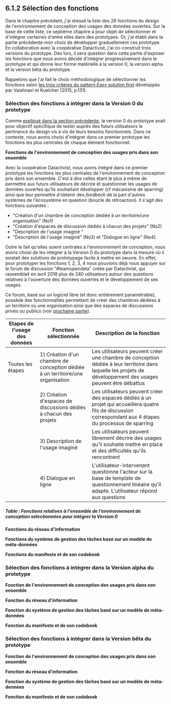 ## 6.1.2 Sélection des fonctions 

Dans le chapitre précédent, j'ai dressé la liste des 28 fonctions du design de l'environnement de conception des usages des données ouvertes. Sur la base de cette liste, ce septième chapitre a pour objet de sélectionner et d'intégrer certaines d'entre elles dans des prototypes. Or, j'ai établi dans la partie précédente mon choix de développer graduellement ces prototype. En collaboration avec la coopérative Datactivist, j'ai co-construit trois versions du prototype. Dès lors, il sera question dans cette partie d'exposer les fonctions que nous avons décidé d'intégrer progressivement dans le prototype et qui donne leur forme matérielle à la version 0, la version alpha et la version bêta du prototype. 

Rappelons que j'ai fait le choix méthodologique de sélectionner les fonctions selon [les trois critères du pattern _Easy solution first_](6_prototypage.md) développés par Vaishnavi et Kuelcher (2015, p.131). 


### Sélection des fonctions à intégrer dans la Version 0 du prototype

Comme [expliqué dans la section précédente](6.1.1_prototypage_connaissance_objectifs.md), la version 0 du prototype avait pour objectif spécifique de tester auprès des futurs utilisateurs le pertinence du design vis à vis de leurs besoins fonctionnels. Dans ce contexte, nous avons choisi d'intégrer dans ce premier prototype les fonctions les plus centrales de chaque élément fonctionnel. 

**Fonctions de l'environnement de conception des usages pris dans son ensemble**

Avec la coopérative Datactivist, nous avons intégré dans ce premier prototype les fonctions les plus centrales de l'environnement de conception pris dans son ensemble. C'est à dire celles étant le plus à même de permettre aux futurs utilisateurs de décrire et questionner les usages de données ouvertes qu'ils souhaitant développer (cf mécanisme de sparring) ainsi que leur permettre d'obtenir des _feedback_ de la part d'autres systèmes de l'écosystème en question (boucle de rétroaction). Il s'agit des fonctions suivantes :
- "Création d'un chambre de conception dédiée à un territoire/une organisation" (No1)
- "Création d'espaces de discussion dédiés à chacun des projets" (No2) 
- "Description de l'usage imaginé "
- "Description de l'usage imaginé" (No3) et "Dialogue en ligne" (No4). 

Outre le fait qu'elles soient centrales à l'environnement de conception, nous avons choisi de les intégrer à la Version 0 du prototype dans la mesure où il existait des solutions de prototypage facile à mettre en oeuvre. En effet, pour prototyper les fonctions 1, 2, 3, 4 nous pouvions déjà nous appuyer sur le forum de discussion "#teamopendata" créée par Datactivist, qui rassemblait en avril 2018 plus de 240 utilisateurs autour des questions relatives à l'ouverture des données ouvertes et le développement de ses usages. 

Ce forum, basé sur un logiciel libre (et donc entièrement paramétrable), possède des fonctionnalités permettant de créer des chambres dédiées à un territoire ou une organisation ainsi que des espaces de discussions privés ou publics (voir [prochaine partie](6.1.3_prototypage_connaissance_construction.md)). 

| Etapes de l'usage des données | Fonction sélectionnée                                                                         | Description de la fonction                                                                                                                                                               |
|-------------------------------|----------------------------------------------------------------------------------|------------------------------------------------------------------------------------------------------------------------------------------------------------------------------------------|
| Toutes les étapes             | 1\) Création d'un chambre de conception dédiée à un territoire/une organisation  |  Les utilisateurs peuvent créer une chambre de conception dédiée à leur territoire dans laquelle les projets de développement des usages peuvent être débattus                           |
|                               | 2\) Création d'espaces de discussions dédiés à chacun des projets                | Les utilisateurs peuvent créer des espaces dédiés à un projet qui accueillera quatre fils de discussion correspondant aux 4 étapes du processus de sparring                              |
|                               | 3\) Description de l'usage imaginé                                               | Les utilisateurs peuvent librement décrire des usages qu'il souhaite mettre en place et des difficultés qu'ils rencontrent                                                               |
|                               | 4\) Dialogue en ligne                                                            | L'utilisateur\-intervenant questionne l'acteur sur la base de template de questionnement linéaire qu'il adapte\. L'utilisateur répond aux questions                                      |

##### Table : Fonctions relatives à l'ensemble de l'environnement de conception sélectionnées pour intégrer la Version 0


**Fonctions du réseau d'information**




**Fonctions du système de gestion des tâches basé sur un modèle de méta-données**



**Fonctions du manifeste et de son codebook**


### Sélection des fonctions à intégrer dans la Version alpha du prototype


**Fonction de l'environnement de conception des usages pris dans son ensemble**



**Fonction du réseau d'information**



**Fonction du système de gestion des tâches basé sur un modèle de méta-données**



**Fonction du manifeste et de son codebook**



### Sélection des fonctions à intégrer dans la Version bêta du prototype


**Fonction de l'environnement de conception des usages pris dans son ensemble**



**Fonction du réseau d'information**



**Fonction du système de gestion des tâches basé sur un modèle de méta-données**



**Fonction du manifeste et de son codebook**


